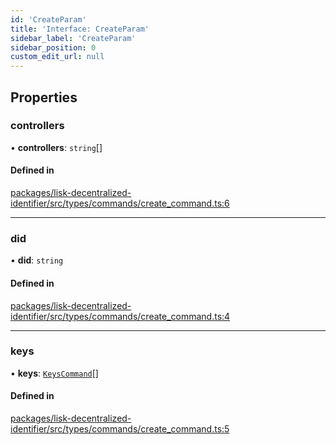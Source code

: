```yaml
---
id: 'CreateParam'
title: 'Interface: CreateParam'
sidebar_label: 'CreateParam'
sidebar_position: 0
custom_edit_url: null
---
```


## Properties

### controllers

• **controllers**: `string`[]

#### Defined in

[packages/lisk-decentralized-identifier/src/types/commands/create_command.ts:6](https://github.com/aldhosutra/lisk-did/blob/e2098a6/packages/lisk-decentralized-identifier/src/types/commands/create_command.ts#L6)

---

### did

• **did**: `string`

#### Defined in

[packages/lisk-decentralized-identifier/src/types/commands/create_command.ts:4](https://github.com/aldhosutra/lisk-did/blob/e2098a6/packages/lisk-decentralized-identifier/src/types/commands/create_command.ts#L4)

---

### keys

• **keys**: [`KeysCommand`](KeysCommand.md)[]

#### Defined in

[packages/lisk-decentralized-identifier/src/types/commands/create_command.ts:5](https://github.com/aldhosutra/lisk-did/blob/e2098a6/packages/lisk-decentralized-identifier/src/types/commands/create_command.ts#L5)
